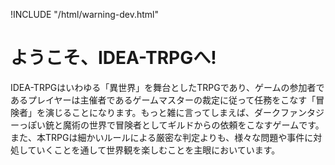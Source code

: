 !INCLUDE "/html/warning-dev.html"
# ようこそ、IDEA-TRPGへ!
IDEA-TRPGはいわゆる「異世界」を舞台としたTRPGであり、ゲームの参加者であるプレイヤーは主催者であるゲームマスターの裁定に従って任務をこなす「冒険者」を演じることになります。もっと雑に言ってしまえば、ダークファンタジーっぽい銃と魔術の世界で冒険者としてギルドからの依頼をこなすゲームです。また、本TRPGは細かいルールによる厳密な判定よりも、様々な問題や事件に対処していくことを通して世界観を楽しむことを主眼においています。
